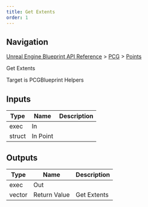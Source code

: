```yaml
---
title: Get Extents
order: 1
---
```

## Navigation

[Unreal Engine Blueprint API Reference](https://dev.epicgames.com/documentation/en-us/unreal-engine/BlueprintAPI) > [PCG](https://dev.epicgames.com/documentation/en-us/unreal-engine/BlueprintAPI/PCG) > [Points](https://dev.epicgames.com/documentation/en-us/unreal-engine/BlueprintAPI/PCG/Points)

Get Extents

Target is PCGBlueprint Helpers

## Inputs

| Type | Name | Description |
| --- | --- | --- |
| exec | In |  |
| struct | In Point |  |

## Outputs

| Type | Name | Description |
| --- | --- | --- |
| exec | Out |  |
| vector | Return Value | Get Extents |
